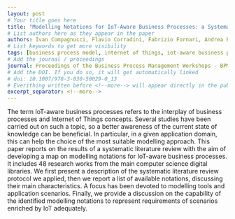 ```yaml
---
layout: post
# Your title goes here
title: "Modelling Notations for IoT-Aware Business Processes: a Systematic Literature Review"
# List authors here as they appear in the paper
authors: Ivan Compagnucci, Flavio Corradini, Fabrizio Fornari, Andrea Polini, Barbara Re, and Francesco Tiezzi
# List keywords to get more visibility
tags: [business process model, internet of things, iot-aware business process]
# Add the journal / proceedings
journal: Proceedings of the Business Process Management Workshops - BPM 2020 International Workshops, Sevilla, Spain, September 13-18, 20
# Add the DOI. If you do so, it will get automatically linked
# doi: 10.1007/978-3-030-50029-0_13
# Everithing written before <!--more--> will appear directly in the publications page
excerpt_separator: <!--more-->
---
```


The term IoT-aware business processes refers to the interplay of business processes and Internet of Things concepts. Several studies have been carried out on such a topic, so a better awareness of the current state of knowledge can be beneficial. In particular, in a given application domain, this can help the choice of the most suitable modelling approach. This paper reports on the results of a systematic literature review with the aim of developing a map on modelling notations for IoT-aware business processes. It includes 48 research works from the main computer science digital libraries. We first present a description of the systematic literature review protocol we applied, then we report a list of available notations, discussing their main characteristics. A focus has been devoted to modelling tools and application scenarios. Finally, we provide a discussion on the capability of the identified modelling notations to represent requirements of scenarios enriched by IoT adequately.
